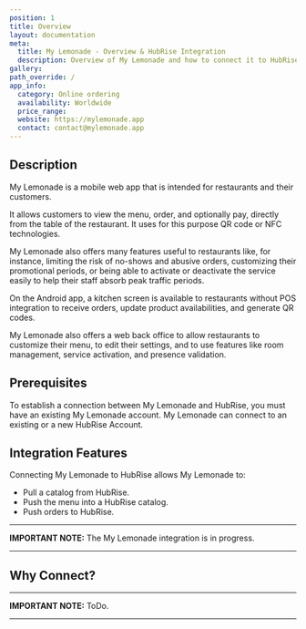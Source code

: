 ```yaml
---
position: 1
title: Overview
layout: documentation
meta:
  title: My Lemonade - Overview & HubRise Integration
  description: Overview of My Lemonade and how to connect it to HubRise.
gallery:
path_override: /
app_info:
  category: Online ordering
  availability: Worldwide
  price_range:
  website: https://mylemonade.app
  contact: contact@mylemonade.app
---
```


## Description

My Lemonade is a mobile web app that is intended for restaurants and their customers.

It allows customers to view the menu, order, and optionally pay, directly from the table of the restaurant. It uses for this purpose QR code or NFC technologies.

My Lemonade also offers many features useful to restaurants like, for instance, limiting the risk of no-shows and abusive orders, customizing their promotional periods, or being able to activate or deactivate the service easily to help their staff absorb peak traffic periods.

On the Android app, a kitchen screen is available to restaurants without POS integration to receive orders, update product availabilities, and generate QR codes.

My Lemonade also offers a web back office to allow restaurants to customize their menu, to edit their settings, and to use features like room management, service activation, and presence validation.

## Prerequisites

To establish a connection between My Lemonade and HubRise, you must have an existing My Lemonade account.
My Lemonade can connect to an existing or a new HubRise Account.

## Integration Features

Connecting My Lemonade to HubRise allows My Lemonade to:

- Pull a catalog from HubRise.
- Push the menu into a HubRise catalog.
- Push orders to HubRise.

---

**IMPORTANT NOTE:** The My Lemonade integration is in progress.

---

## Why Connect?

---

**IMPORTANT NOTE:** ToDo.

---
